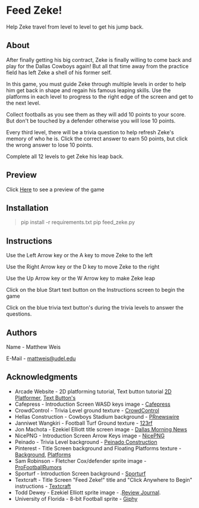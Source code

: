 # Feed Zeke!

Help Zeke travel from level to level to get his jump back.

## About

After finally getting his big contract, Zeke is finally willing
to come back and play for the Dallas Cowboys again! But all that
time away from the practice field has left Zeke a shell of his
former self.

In this game, you must guide Zeke through multiple levels in order
to help him get back in shape and regain his famous leaping skills.
Use the platforms in each level to progress to the right edge of the 
screen and get to the next level.

Collect footballs as you see them as they will add 10 points to your score.
But don't be touched by a defender otherwise you will lose 10 points.

Every third level, there will be a trivia question to help refresh Zeke's
memory of who he is. Click the correct answer to earn 50 points, but click
the wrong answer to lose 10 points.

Complete all 12 levels to get Zeke his leap back.

## Preview

Click [Here](https://www.youtube.com/watch?v=_m4HRD6yWhU&feature=youtu.be) to see a preview of the game

## Installation
> pip install -r requirements.txt
> pip feed_zeke.py

## Instructions

Use the Left Arrow key or the A key to move Zeke to the left

Use the Right Arrow key or the D key to move Zeke to the right

Use the Up Arrow key or the W Arrow key to make Zeke leap

Click on the blue Start text button on the Instructions screen
to begin the game

Click on the blue trivia text button's during the trivia levels
to answer the questions.

## Authors

Name - Matthew Weis

E-Mail - mattweis@udel.edu

## Acknowledgments

- Arcade Website - 2D platforming tutorial, Text button tutorial [2D Platformer](http://arcade.academy/examples/platform_tutorial/index.html), [Text Button's](http://arcade.academy/examples/gui_text_button.html)
- Cafepress - Introduction Screen WASD keys image - [Cafepress](https://www.cafepress.com/+wasd_keys_gaming_mousepad,667717854)
- CrowdControl - Trivia Level ground texture - [CrowdControl](https://www.crowdcontroldirect.com/Dark-Blue-Carpet-Runner-p/ccdcrp10.htm)
- Hellas Construction - Cowboys Stadium background - [PRnewswire](https://www.prnewswire.com/news-releases/dallas-cowboys-make-hellas-construction-official-turf-provider-300565373.html)
- Janniwet Wangkiri - Football Turf Ground texture - [123rf](https://www.123rf.com/photo_85358108_natural-background-of-green-grass-small-grass-football-ground.html)
- Jon Machota - Ezekiel Elliott title screen image - [Dallas Morning News](https://www.dallasnews.com/sports/cowboys/2017/01/31/how-ezekiel-elliott-s-spoon-to-mouth-gesture-turned-into-a-cowboys-feed-zeke-phenomenon/)
- NicePNG - Introduction Screen Arrow Keys image - [NicePNG](https://www.nicepng.com/ourpic/u2w7q8u2a9u2r5a9_l1-computer-arrows-keys-png/)
- Peinado - Trivia Level background - [Peinado Construction](https://www.fapeinado.com/team-project-history/dallas-cowboys-merchandising/)
- Pinterest - Title Screen background and Floating Platforms texture - [Background](https://www.pinterest.com/pin/262968065725366167/), [Platforms](https://www.pinterest.com/pin/658510776736986106/)
- Sam Robinson - Fletcher Cox/defender sprite image - [ProFootballRumors](https://www.profootballrumors.com/fletcher-cox)
- Sporturf - Introduction Screen background - [Sporturf](https://sporturf.com/why-should-you-choose-synthetic-turf-for-your-football-field/)
- Textcraft - Title Screen "Feed Zeke!" title and "Click Anywhere to Begin" instructions - [Textcraft](https://textcraft.net/)
- Todd Dewey - Ezekiel Elliott sprite image - .[Review Journal](https://www.reviewjournal.com/sports/betting/ezekiel-elliott-moves-line-but-chiefs-still-should-beat-cowboys/).
- University of Florida - 8-bit Football sprite - [Giphy](https://giphy.com/gifs/UF-florida-university-of-cstIPkOAUOxC4eTa1a)


